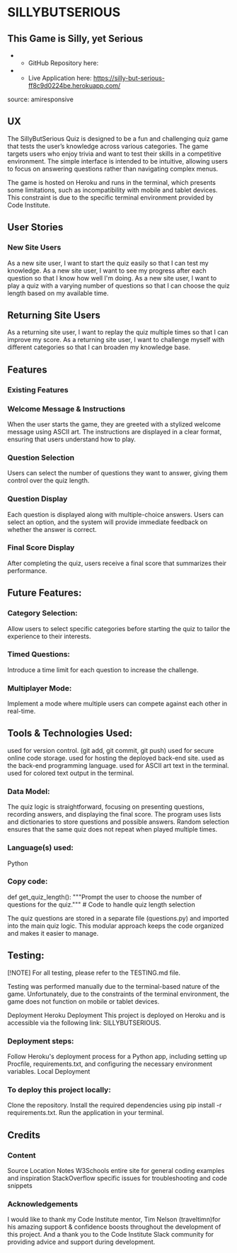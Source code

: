 # SILLYBUTSERIOUS

## This Game is Silly, yet Serious

* * GitHub Repository here:

* * Live Application here: https://silly-but-serious-ff8c9d0224be.herokuapp.com/

source: amiresponsive

## UX

The SillyButSerious Quiz is designed to be a fun and challenging quiz game that tests the user’s knowledge across various categories. The game targets users who enjoy trivia and want to test their skills in a competitive environment. The simple interface is intended to be intuitive, allowing users to focus on answering questions rather than navigating complex menus.

The game is hosted on Heroku and runs in the terminal, which presents some limitations, such as incompatibility with mobile and tablet devices. This constraint is due to the specific terminal environment provided by Code Institute.

## User Stories
### New Site Users

As a new site user, I want to start the quiz easily so that I can test my knowledge.
As a new site user, I want to see my progress after each question so that I know how well I'm doing.
As a new site user, I want to play a quiz with a varying number of questions so that I can choose the quiz length based on my available time.

## Returning Site Users
As a returning site user, I want to replay the quiz multiple times so that I can improve my score.
As a returning site user, I want to challenge myself with different categories so that I can broaden my knowledge base.

## Features
### Existing Features
### Welcome Message & Instructions

When the user starts the game, they are greeted with a stylized welcome message using ASCII art. The instructions are displayed in a clear format, ensuring that users understand how to play.

### Question Selection

Users can select the number of questions they want to answer, giving them control over the quiz length.

### Question Display

Each question is displayed along with multiple-choice answers. Users can select an option, and the system will provide immediate feedback on whether the answer is correct.

### Final Score Display

After completing the quiz, users receive a final score that summarizes their performance.

## Future Features:
### Category Selection:

Allow users to select specific categories before starting the quiz to tailor the experience to their interests.

### Timed Questions:

Introduce a time limit for each question to increase the challenge.

### Multiplayer Mode:

Implement a mode where multiple users can compete against each other in real-time.

## Tools & Technologies Used:

 used for version control. (git add, git commit, git push)
 used for secure online code storage.
 used for hosting the deployed back-end site.
 used as the back-end programming language.
 used for ASCII art text in the terminal.
 used for colored text output in the terminal.

### Data Model:

The quiz logic is straightforward, focusing on presenting questions, recording answers, and displaying the final score. The program uses lists and dictionaries to store questions and possible answers. Random selection ensures that the same quiz does not repeat when played multiple times.

### Language(s) used: 

Python
### Copy code:

def get_quiz_length():
    """Prompt the user to choose the number of questions for the quiz."""
    # Code to handle quiz length selection

The quiz questions are stored in a separate file (questions.py) and imported into the main quiz logic. This modular approach keeps the code organized and makes it easier to manage.

## Testing:
[!NOTE]
For all testing, please refer to the TESTING.md file.

Testing was performed manually due to the terminal-based nature of the game. Unfortunately, due to the constraints of the terminal environment, the game does not function on mobile or tablet devices.

Deployment
Heroku Deployment
This project is deployed on Heroku and is accessible via the following link: SILLYBUTSERIOUS.

### Deployment steps:

Follow Heroku's deployment process for a Python app, including setting up Procfile, requirements.txt, and configuring the necessary environment variables.
Local Deployment

### To deploy this project locally:

Clone the repository.
Install the required dependencies using pip install -r requirements.txt.
Run the application in your terminal.

## Credits
### Content
Source	Location	Notes
W3Schools	entire site	for general coding examples and inspiration
StackOverflow	specific issues	for troubleshooting and code snippets

### Acknowledgements

I would like to thank my Code Institute mentor, Tim Nelson (traveltimn)for his amazing support & confidence boosts throughout the development of this project.
And a thank you to the Code Institute Slack community for providing advice and support during development.
